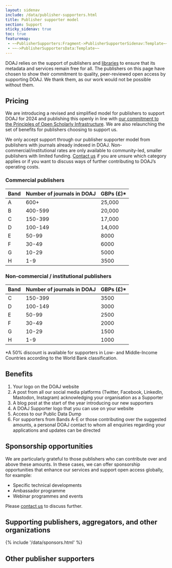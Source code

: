 ```yaml
---
layout: sidenav
include: /data/publisher-supporters.html
title: Publisher supporter model
section: Support
sticky_sidenav: true
toc: true
featuremap:
 - ~~PublisherSupporters:Fragment->PublisherSupporterSidenav:Template~~
 - ~~->PublisherSupportersData:Template~~
---
```


DOAJ relies on the support of publishers and [libraries](/support/) to ensure that its metadata and services remain free for all. The publishers on this page have chosen to show their commitment to quality, peer-reviewed open access by supporting DOAJ. We thank them, as our work would not be possible without them.

## Pricing

We are introducing a revised and simplified model for publishers to support DOAJ for 2024 and publishing this openly in line with [our commitment to the Principles of Open Scholarly Infrastructure](https://blog.doaj.org/2022/10/06/doaj-commits-to-the-principles-of-open-scholarly-infrastructure-posi/).  We are also relaunching the set of benefits for publishers choosing to support us.

We only accept support through our publisher supporter model from publishers with journals already indexed in DOAJ. Non-commercial/institutional rates are only available to community-led, smaller publishers with limited funding. [Contact us](/contact/) if you are unsure which category applies or if you want to discuss ways of further contributing to DOAJ’s operating costs.

### Commercial publishers

| Band | Number of journals in DOAJ | GBPs (£)* |
|------|----------------------------|-----------|
| A    | 600+                       | 25,000    |
| B    | 400-599                    | 20,000    |
| C    | 150-399                    | 17,000    |
| D    | 100-149                    | 14,000    |
| E    | 50-99                      | 8000      |
| F    | 30-49                      | 6000      |
| G    | 10-29                      | 5000      |
| H    | 1-9                        | 3500      |

### Non-commercial / institutional publishers

| Band | Number of journals in DOAJ | GBPs (£)* |
|------|----------------------------|-----------|
| C    | 150-399                    | 3500      |
| D    | 100-149                    | 3000      |
| E    | 50-99                      | 2500      |
| F    | 30-49                      | 2000      |
| G    | 10-29                      | 1500      |
| H    | 1-9                        | 1000      |

*A 50% discount is available for supporters in Low- and Middle-Income Countries according to the World Bank classification.

## Benefits

1. Your logo on the DOAJ website
2. A post from all our social media platforms (Twitter, Facebook, LinkedIn, Mastodon, Instagram) acknowledging your organisation as a Supporter
3. A blog post at the start of the year introducing our new supporters
4. A DOAJ Supporter logo that you can use on your website
5. Access to our Public Data Dump
6. For supporters from  Bands A-E or those contributing over the suggested amounts, a personal DOAJ contact to whom all enquiries regarding your applications and updates can be directed

## Sponsorship opportunities

We are particularly grateful to those publishers who can contribute over and above these amounts. In these cases, we can offer sponsorship opportunities that enhance our services and support open access globally, for example:

- Specific technical developments
- Ambassador programme
- Webinar programmes and events

Please [contact us](/contact/) to discuss further.

## Supporting publishers, aggregators, and other organizations

<div>{% include '/data/sponsors.html' %}</div>

## Other publisher supporters
